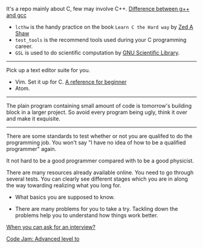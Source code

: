 It's a repo mainly about C, few may involve C++. [Difference between g++ and gcc](https://stackoverflow.com/a/173007/7583919)

* `lcthw` is the handy practice on the book `Learn C the Hard way` by [Zed A Shaw](https://zedshaw.com)
* `test_tools` is the recommend tools used during your C programming career.
* `GSL` is used to do scientific computation by [GNU Scientific Library](http://www.gnu.org/software/gsl/).


---
Pick up a text editor suite for you.

* Vim. Set it up for C. [A reference for beginner](https://stackoverflow.com/questions/14533877/ideal-c-setup-for-vim)
* Atom.

---
The plain program containing small amount of code is tomorrow's building block in a larger project. So avoid every program being ugly, think it over and make it exquisite.


---
There are some standards to test whether or not you are qualifed to do the programming job. You won't say "I have no idea of how to be a qualified programmer" again.

It not hard to be a good programmer compared with to be a good physicist.

There are many resources already available online. You need to go through several tests. You can clearly see different stages which you are in along the way towarding realizing what you long for.


* What basics you are supposed to know.

* There are many problems for you to take a try. Tackling down the problems help
you to understand how things work better.  

[When you can ask for an interview?](https://youtu.be/ko-KkSmp-Lk)

[Code Jam: Advanced level to  ](https://code.google.com/codejam/)
